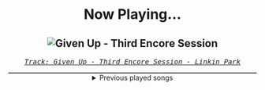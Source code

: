 <div align="center"> 
<h1>Now Playing...</h1>

![Given Up - Third Encore Session](https://i.scdn.co/image/ab67616d00001e02d31a4f621b0849d1f6b63a60)
--
_<samp><a href="https://open.spotify.com/track/2WeNHhMaE0jmPjHKktH0by">Track: Given Up - Third Encore Session - Linkin Park</a></samp>_

<div style="border: 1px #4B5054 solid"></div>
<details>
  <summary>
    Previous played songs
  </summary>
  <table>
    <thead>
      <tr>
        <th>
          Artist
        </th>
        <th>
          Song
        </th>
        <th>
          Link
        </th>
      </tr>
    </thead>
    <tbody>
      <tr><td>Linkin Park</td><td>Given Up - Third Encore Session</td><td><a href="https://open.spotify.com/track/2WeNHhMaE0jmPjHKktH0by">https://open.spotify.com/track/2WeNHhMaE0jmPjHKktH0by</a></td></tr><tr><td>Linkin Park</td><td>Across the Line</td><td><a href="https://open.spotify.com/track/4dbveKUpOx62SiwXQCALQH">https://open.spotify.com/track/4dbveKUpOx62SiwXQCALQH</a></td></tr><tr><td>Whitechapel</td><td>History is Silent</td><td><a href="https://open.spotify.com/track/5DRnSJsOaLPjaz6EJ6XuaQ">https://open.spotify.com/track/5DRnSJsOaLPjaz6EJ6XuaQ</a></td></tr><tr><td>Whitechapel</td><td>The Ones That Made Us</td><td><a href="https://open.spotify.com/track/236CBY0unmRKaUcloIIHJ3">https://open.spotify.com/track/236CBY0unmRKaUcloIIHJ3</a></td></tr><tr><td>Whitechapel</td><td>Anticure</td><td><a href="https://open.spotify.com/track/4N8jp4BFUXzhnIgh4xyBgX">https://open.spotify.com/track/4N8jp4BFUXzhnIgh4xyBgX</a></td></tr><tr><td>Whitechapel</td><td>A Bloodsoaked Symphony</td><td><a href="https://open.spotify.com/track/1AwjnKYHRhFWXYdQITorUi">https://open.spotify.com/track/1AwjnKYHRhFWXYdQITorUi</a></td></tr><tr><td>Whitechapel</td><td>Lost Boy</td><td><a href="https://open.spotify.com/track/13RQZpP6baWkHqIOZ1VXc8">https://open.spotify.com/track/13RQZpP6baWkHqIOZ1VXc8</a></td></tr><tr><td>Whitechapel</td><td>I Will Find You</td><td><a href="https://open.spotify.com/track/7nzv39tZyPfAouRp4qwEK5">https://open.spotify.com/track/7nzv39tZyPfAouRp4qwEK5</a></td></tr><tr><td>NEFFEX</td><td>Collapse</td><td><a href="https://open.spotify.com/track/4lDIuVbOluWcu2MWjCirQY">https://open.spotify.com/track/4lDIuVbOluWcu2MWjCirQY</a></td></tr><tr><td>Neoni</td><td>DARKSIDE</td><td><a href="https://open.spotify.com/track/6xlOnm5MITIKtixzJW8R0j">https://open.spotify.com/track/6xlOnm5MITIKtixzJW8R0j</a></td></tr><tr><td>Self Deception</td><td>Stockholm Hearts</td><td><a href="https://open.spotify.com/track/1jBSjxK2moF3NDzeEAUDbW">https://open.spotify.com/track/1jBSjxK2moF3NDzeEAUDbW</a></td></tr><tr><td>Loveless</td><td>MIDDLE OF THE NIGHT</td><td><a href="https://open.spotify.com/track/0CwiF8zPjl7ESC6nDnBvPo">https://open.spotify.com/track/0CwiF8zPjl7ESC6nDnBvPo</a></td></tr><tr><td>All Good Things</td><td>For the Glory</td><td><a href="https://open.spotify.com/track/1kd5qplldnxu16qcZXS3Yk">https://open.spotify.com/track/1kd5qplldnxu16qcZXS3Yk</a></td></tr><tr><td>Skillet</td><td>The Resistance</td><td><a href="https://open.spotify.com/track/5O9Dz0h08LuBi0aVvDcylh">https://open.spotify.com/track/5O9Dz0h08LuBi0aVvDcylh</a></td></tr><tr><td>Sabaton</td><td>Stormtroopers</td><td><a href="https://open.spotify.com/track/7cUHFTxJhxtZ5tpY34SMRw">https://open.spotify.com/track/7cUHFTxJhxtZ5tpY34SMRw</a></td></tr><tr><td>Ashes Remain</td><td>End of Me</td><td><a href="https://open.spotify.com/track/5Iuqf7d8G5SAvuKY7MKHbd">https://open.spotify.com/track/5Iuqf7d8G5SAvuKY7MKHbd</a></td></tr><tr><td>NF</td><td>HOPE</td><td><a href="https://open.spotify.com/track/12cZWGf5ZgLcKubEW9mx5q">https://open.spotify.com/track/12cZWGf5ZgLcKubEW9mx5q</a></td></tr><tr><td>Thousand Foot Krutch</td><td>Courtesy Call</td><td><a href="https://open.spotify.com/track/0AOmbw8AwDnwXhHC3OhdVB">https://open.spotify.com/track/0AOmbw8AwDnwXhHC3OhdVB</a></td></tr><tr><td>Amaranthe</td><td>PvP</td><td><a href="https://open.spotify.com/track/46HFTyFqLMzSye98Arqa98">https://open.spotify.com/track/46HFTyFqLMzSye98Arqa98</a></td></tr><tr><td>Peyton Parrish</td><td>Drengr of Ragnarok</td><td><a href="https://open.spotify.com/track/5FX4VQyWVWh2chFZZyA7AK">https://open.spotify.com/track/5FX4VQyWVWh2chFZZyA7AK</a></td></tr>
    </tbody>
  </table>
</details>

</div>
